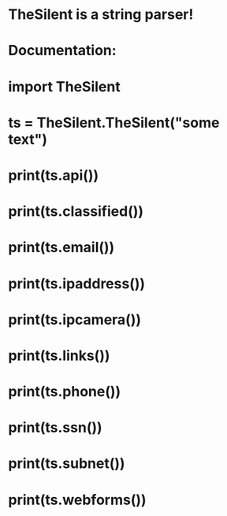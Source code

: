 ﻿# TheSilent is a string parser!
#
# Documentation:
# import TheSilent
# ts = TheSilent.TheSilent("some text")
# print(ts.api())
# print(ts.classified())
# print(ts.email())
# print(ts.ipaddress())
# print(ts.ipcamera())
# print(ts.links())
# print(ts.phone())
# print(ts.ssn())
# print(ts.subnet())
# print(ts.webforms())